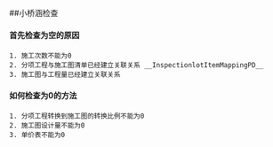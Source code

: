 ##小桥涵检查

#### 首先检查为空的原因
	1. 施工次数不能为0 
	2. 分项工程与施工图清单已经建立关联关系 __InspectionlotItemMappingPD__
	3. 施工图与工程量已经建立关联关系
#### 如何检查为0的方法
	1. 分项工程转换到施工图的转换比例不能为0
	2. 施工图设计量不能为0
	3. 单价表不能为0
